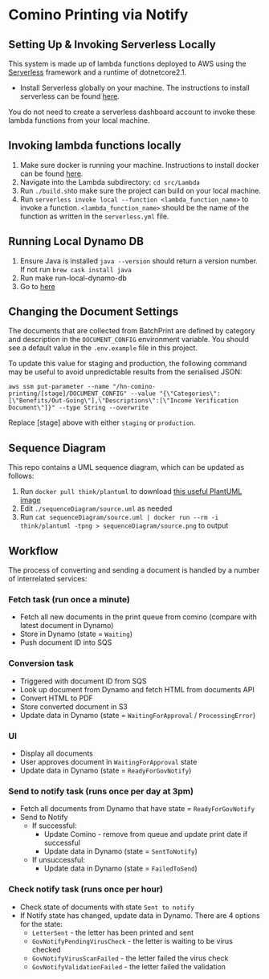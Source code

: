 # Comino Printing via Notify

## Setting Up & Invoking Serverless Locally

This system is made up of lambda functions deployed to AWS using the [Serverless](https://serverless.com/) framework and a runtime of dotnetcore2.1.

- Install Serverless globally on your machine. The instructions to install serverless can be found [here](https://serverless.com/framework/docs/getting-started/).

You do not need to create a serverless dashboard account to invoke these lambda functions from your local machine.

## Invoking lambda functions locally

1. Make sure docker is running your machine. Instructions to install docker can be found [here](https://docs.docker.com/get-docker/).
2. Navigate into the Lambda subdirectory: `cd src/Lambda`
3. Run `./build.sh`to make sure the project can build on your local machine.
4. Run `serverless invoke local --function <lambda_function_name>` to invoke a function. `<lambda_function_name>` should be the name of the function as written in the `serverless.yml` file.

## Running Local Dynamo DB

1. Ensure Java is installed `java --version` should return a version number. If not run `brew cask install java`
2. Run make run-local-dynamo-db
3. Go to [here](http://localhost:8001/)

## Changing the Document Settings

The documents that are collected from BatchPrint are defined by category and description in the `DOCUMENT_CONFIG` environment variable. You should see a default value in the `.env.example` file in this project.

To update this value for staging and production, the following command may be useful to avoid unpredictable results from the serialised JSON:

```
aws ssm put-parameter --name "/hn-comino-printing/[stage]/DOCUMENT_CONFIG" --value "{\"Categories\":[\"Benefits/Out-Going\"],\"Descriptions\":[\"Income Verification Document\"]}" --type String --overwrite
```

Replace [stage] above with either `staging` or `production`.

## Sequence Diagram

This repo contains a UML sequence diagram, which can be updated as follows:

1. Run `docker pull think/plantuml` to download [this useful PlantUML image](https://hub.docker.com/r/think/plantuml/)
2. Edit `./sequenceDiagram/source.uml` as needed
3. Run `cat sequenceDiagram/source.uml | docker run --rm -i think/plantuml -tpng > sequenceDiagram/source.png` to output

## Workflow

The process of converting and sending a document is handled by a number of interrelated services:

### Fetch task (run once a minute)

- Fetch all new documents in the print queue from comino (compare with latest document in Dynamo)
- Store in Dynamo (state = `Waiting`)
- Push document ID into SQS

### Conversion task

- Triggered with document ID from SQS
- Look up document from Dynamo and fetch HTML from documents API
- Convert HTML to PDF
- Store converted document in S3
- Update data in Dynamo (state = `WaitingForApproval` / `ProcessingError`)

### UI

- Display all documents
- User approves document in `WaitingForApproval` state
- Update data in Dynamo (state = `ReadyForGovNotify`)

### Send to notify task (runs once per day at 3pm)

- Fetch all documents from Dynamo that have state = `ReadyForGovNotify`
- Send to Notify
  - If successful:
    - Update Comino - remove from queue and update print date if successful
    - Update data in Dynamo (state = `SentToNotify`)
  - If unsuccessful:
    - Update data in Dynamo (state = `FailedToSend`)

### Check notify task (runs once per hour)

- Check state of documents with state `Sent to notify`
- If Notify state has changed, update data in Dynamo. There are 4 options for the state:
  - `LetterSent` - the letter has been printed and sent
  - `GovNotifyPendingVirusCheck` - the letter is waiting to be virus checked
  - `GovNotifyVirusScanFailed` - the letter failed the virus check
  - `GovNotifyValidationFailed` - the letter failed the validation
